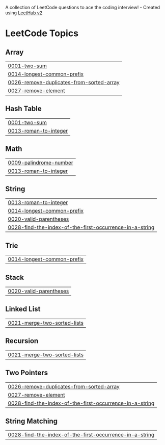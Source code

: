 A collection of LeetCode questions to ace the coding interview! - Created using [LeetHub v2](https://github.com/arunbhardwaj/LeetHub-2.0)
<!---LeetCode Topics Start-->
# LeetCode Topics
## Array
|  |
| ------- |
| [0001-two-sum](https://github.com/JouharJaleel/leetcode/tree/master/0001-two-sum) |
| [0014-longest-common-prefix](https://github.com/JouharJaleel/leetcode/tree/master/0014-longest-common-prefix) |
| [0026-remove-duplicates-from-sorted-array](https://github.com/JouharJaleel/leetcode/tree/master/0026-remove-duplicates-from-sorted-array) |
| [0027-remove-element](https://github.com/JouharJaleel/leetcode/tree/master/0027-remove-element) |
## Hash Table
|  |
| ------- |
| [0001-two-sum](https://github.com/JouharJaleel/leetcode/tree/master/0001-two-sum) |
| [0013-roman-to-integer](https://github.com/JouharJaleel/leetcode/tree/master/0013-roman-to-integer) |
## Math
|  |
| ------- |
| [0009-palindrome-number](https://github.com/JouharJaleel/leetcode/tree/master/0009-palindrome-number) |
| [0013-roman-to-integer](https://github.com/JouharJaleel/leetcode/tree/master/0013-roman-to-integer) |
## String
|  |
| ------- |
| [0013-roman-to-integer](https://github.com/JouharJaleel/leetcode/tree/master/0013-roman-to-integer) |
| [0014-longest-common-prefix](https://github.com/JouharJaleel/leetcode/tree/master/0014-longest-common-prefix) |
| [0020-valid-parentheses](https://github.com/JouharJaleel/leetcode/tree/master/0020-valid-parentheses) |
| [0028-find-the-index-of-the-first-occurrence-in-a-string](https://github.com/JouharJaleel/leetcode/tree/master/0028-find-the-index-of-the-first-occurrence-in-a-string) |
## Trie
|  |
| ------- |
| [0014-longest-common-prefix](https://github.com/JouharJaleel/leetcode/tree/master/0014-longest-common-prefix) |
## Stack
|  |
| ------- |
| [0020-valid-parentheses](https://github.com/JouharJaleel/leetcode/tree/master/0020-valid-parentheses) |
## Linked List
|  |
| ------- |
| [0021-merge-two-sorted-lists](https://github.com/JouharJaleel/leetcode/tree/master/0021-merge-two-sorted-lists) |
## Recursion
|  |
| ------- |
| [0021-merge-two-sorted-lists](https://github.com/JouharJaleel/leetcode/tree/master/0021-merge-two-sorted-lists) |
## Two Pointers
|  |
| ------- |
| [0026-remove-duplicates-from-sorted-array](https://github.com/JouharJaleel/leetcode/tree/master/0026-remove-duplicates-from-sorted-array) |
| [0027-remove-element](https://github.com/JouharJaleel/leetcode/tree/master/0027-remove-element) |
| [0028-find-the-index-of-the-first-occurrence-in-a-string](https://github.com/JouharJaleel/leetcode/tree/master/0028-find-the-index-of-the-first-occurrence-in-a-string) |
## String Matching
|  |
| ------- |
| [0028-find-the-index-of-the-first-occurrence-in-a-string](https://github.com/JouharJaleel/leetcode/tree/master/0028-find-the-index-of-the-first-occurrence-in-a-string) |
<!---LeetCode Topics End-->